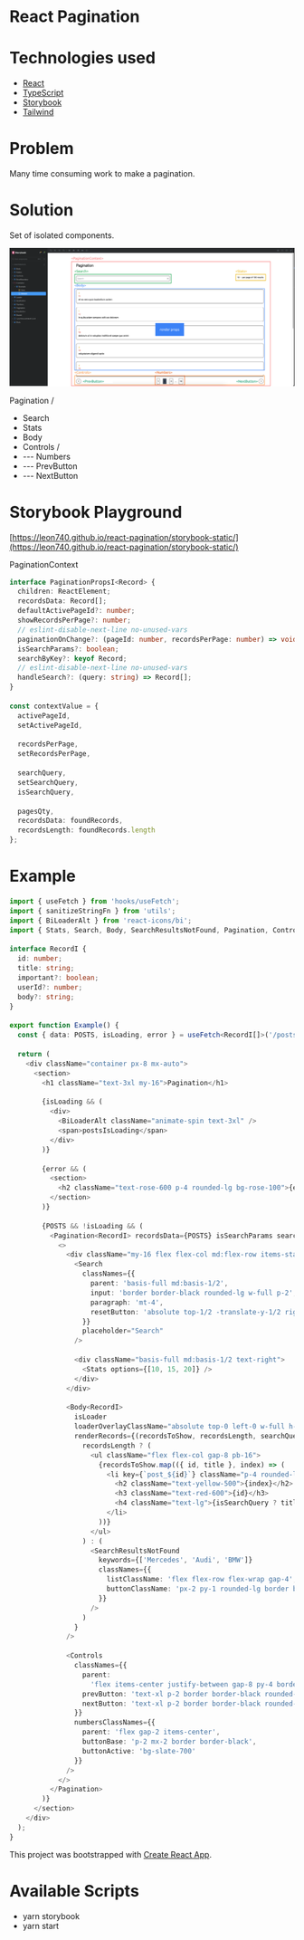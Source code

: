 # React Pagination

# Technologies used

- [React](https://react.dev/)
- [TypeScript](https://www.typescriptlang.org/)
- [Storybook](https://storybook.js.org/)
- [Tailwind](https://tailwindcss.com/)

# Problem

Many time consuming work to make a pagination.

# Solution

Set of isolated components.

![Example](https://github.com/Leon740/react-pagination/blob/master/public/example.png 'Example')

Pagination /

- Search
- Stats
- Body
- Controls /
- --- Numbers
- --- PrevButton
- --- NextButton

# Storybook Playground

[https://leon740.github.io/react-pagination/storybook-static/](https://leon740.github.io/react-pagination/storybook-static/)

PaginationContext

```ts
interface PaginationPropsI<Record> {
  children: ReactElement;
  recordsData: Record[];
  defaultActivePageId?: number;
  showRecordsPerPage?: number;
  // eslint-disable-next-line no-unused-vars
  paginationOnChange?: (pageId: number, recordsPerPage: number) => void;
  isSearchParams?: boolean;
  searchByKey?: keyof Record;
  // eslint-disable-next-line no-unused-vars
  handleSearch?: (query: string) => Record[];
}

const contextValue = {
  activePageId,
  setActivePageId,

  recordsPerPage,
  setRecordsPerPage,

  searchQuery,
  setSearchQuery,
  isSearchQuery,

  pagesQty,
  recordsData: foundRecords,
  recordsLength: foundRecords.length
};
```

# Example

```ts
import { useFetch } from 'hooks/useFetch';
import { sanitizeStringFn } from 'utils';
import { BiLoaderAlt } from 'react-icons/bi';
import { Stats, Search, Body, SearchResultsNotFound, Pagination, Controls } from 'components';

interface RecordI {
  id: number;
  title: string;
  important?: boolean;
  userId?: number;
  body?: string;
}

export function Example() {
  const { data: POSTS, isLoading, error } = useFetch<RecordI[]>('/posts.mock.json');

  return (
    <div className="container px-8 mx-auto">
      <section>
        <h1 className="text-3xl my-16">Pagination</h1>

        {isLoading && (
          <div>
            <BiLoaderAlt className="animate-spin text-3xl" />
            <span>postsIsLoading</span>
          </div>
        )}

        {error && (
          <section>
            <h2 className="text-rose-600 p-4 rounded-lg bg-rose-100">{error}</h2>
          </section>
        )}

        {POSTS && !isLoading && (
          <Pagination<RecordI> recordsData={POSTS} isSearchParams searchByKey="title">
            <>
              <div className="my-16 flex flex-col md:flex-row items-start">
                <Search
                  classNames={{
                    parent: 'basis-full md:basis-1/2',
                    input: 'border border-black rounded-lg w-full p-2',
                    paragraph: 'mt-4',
                    resetButton: 'absolute top-1/2 -translate-y-1/2 right-2'
                  }}
                  placeholder="Search"
                />

                <div className="basis-full md:basis-1/2 text-right">
                  <Stats options={[10, 15, 20]} />
                </div>
              </div>

              <Body<RecordI>
                isLoader
                loaderOverlayClassName="absolute top-0 left-0 w-full h-full bg-slate-300 opacity-50 z-20"
                renderRecords={(recordsToShow, recordsLength, searchQuery, isSearchQuery) =>
                  recordsLength ? (
                    <ul className="flex flex-col gap-8 pb-16">
                      {recordsToShow.map(({ id, title }, index) => (
                        <li key={`post_${id}`} className="p-4 rounded-lg border border-black">
                          <h2 className="text-yellow-500">{index}</h2>
                          <h3 className="text-red-600">{id}</h3>
                          <h4 className="text-lg">{isSearchQuery ? title : title}</h4>
                        </li>
                      ))}
                    </ul>
                  ) : (
                    <SearchResultsNotFound
                      keywords={['Mercedes', 'Audi', 'BMW']}
                      classNames={{
                        listClassName: 'flex flex-row flex-wrap gap-4',
                        buttonClassName: 'px-2 py-1 rounded-lg border border-black'
                      }}
                    />
                  )
                }
              />

              <Controls
                classNames={{
                  parent:
                    'flex items-center justify-between gap-8 py-4 border-t-2 border-black sticky bottom-0 bg-white',
                  prevButton: 'text-xl p-2 border border-black rounded-full mr-8',
                  nextButton: 'text-xl p-2 border border-black rounded-full ml-8'
                }}
                numbersClassNames={{
                  parent: 'flex gap-2 items-center',
                  buttonBase: 'p-2 mx-2 border border-black',
                  buttonActive: 'bg-slate-700'
                }}
              />
            </>
          </Pagination>
        )}
      </section>
    </div>
  );
}
```

This project was bootstrapped with [Create React App](https://github.com/facebook/create-react-app).

# Available Scripts

- yarn storybook
- yarn start
